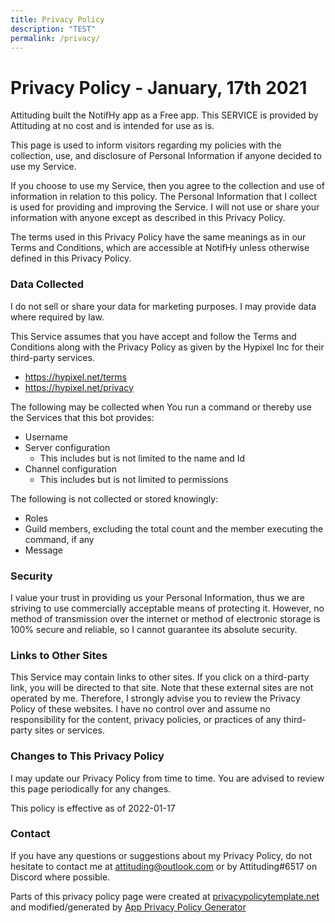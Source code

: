 ```yaml
---
title: Privacy Policy
description: "TEST"
permalink: /privacy/
---
```

# Privacy Policy - January, 17th 2021

Attituding built the NotifHy app as a Free app. This SERVICE is provided by Attituding at no cost and is intended for use as is.

This page is used to inform visitors regarding my policies with the collection, use, and disclosure of Personal Information if anyone decided to use my Service.

If you choose to use my Service, then you agree to the collection and use of information in relation to this policy. The Personal Information that I collect is used for providing and improving the Service. I will not use or share your information with anyone except as described in this Privacy Policy.

The terms used in this Privacy Policy have the same meanings as in our Terms and Conditions, which are accessible at NotifHy unless otherwise defined in this Privacy Policy.

### Data Collected
I do not sell or share your data for marketing purposes. I may provide data where required by law.

This Service assumes that you have accept and follow the Terms and Conditions along with the Privacy Policy as given by the Hypixel Inc for their third-party services.

- https://hypixel.net/terms
- https://hypixel.net/privacy

The following may be collected when You run a command or thereby use the Services that this bot provides:
  - Username
  - Server configuration
    - This includes but is not limited to the name and Id
  - Channel configuration
    - This includes but is not limited to permissions

The following is not collected or stored knowingly:
  - Roles
  - Guild members, excluding the total count and the member executing the command, if any
  - Message

### Security

I value your trust in providing us your Personal Information, thus we are striving to use commercially acceptable means of protecting it. However, no method of transmission over the internet or method of electronic storage is 100% secure and reliable, so I cannot guarantee its absolute security.

### Links to Other Sites

This Service may contain links to other sites. If you click on a third-party link, you will be directed to that site. Note that these external sites are not operated by me. Therefore, I strongly advise you to review the Privacy Policy of these websites. I have no control over and assume no responsibility for the content, privacy policies, or practices of any third-party sites or services.

### Changes to This Privacy Policy

I may update our Privacy Policy from time to time. You are advised to review this page periodically for any changes.

This policy is effective as of 2022-01-17

### Contact

If you have any questions or suggestions about my Privacy Policy, do not hesitate to contact me at attituding@outlook.com or by Attituding#6517 on Discord where possible.

Parts of this privacy policy page were created at [privacypolicytemplate.net](https://privacypolicytemplate.net) and modified/generated by [App Privacy Policy Generator](https://app-privacy-policy-generator.nisrulz.com/)
